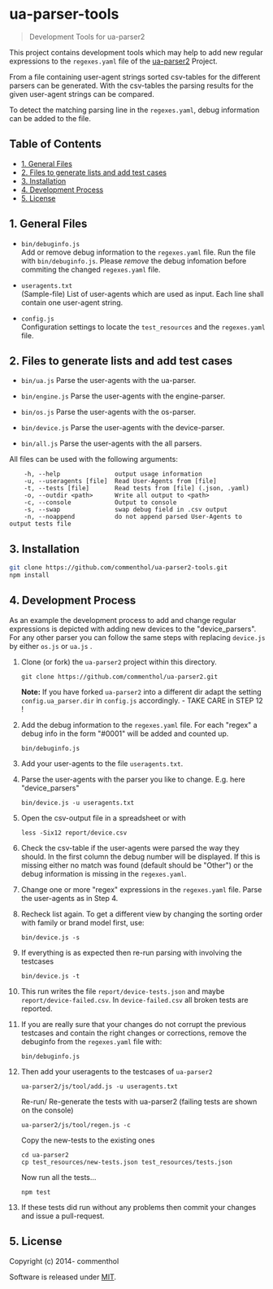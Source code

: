 <!-- !numberedheadings (minlevel=2 omit="Table of Contents") -->

# ua-parser-tools

> Development Tools for ua-parser2

This project contains development tools which may help to add new regular expressions to the `regexes.yaml` file of the [ua-parser2](https://github.com/commenthol/ua-parser2) Project.

From a file containing user-agent strings sorted csv-tables for the different parsers can be generated.
With the csv-tables the parsing results for the given user-agent strings can be compared.

To detect the matching parsing line in the `regexes.yaml`, debug information can be added to the file.

## Table of Contents

<!-- !toc (minlevel=2 omit="Table of Contents") -->

* [1\. General Files](#1-general-files)
* [2\. Files to generate lists and add test cases](#2-files-to-generate-lists-and-add-test-cases)
* [3\. Installation](#3-installation)
* [4\. Development Process](#4-development-process)
* [5\. License](#5-license)

<!-- toc! -->

## 1\. General Files

* `bin/debuginfo.js`<br>
  Add or remove debug information to the `regexes.yaml` file. Run the file with `bin/debuginfo.js`.
  Please *remove* the debug infomation before commiting the changed `regexes.yaml` file.

* `useragents.txt`<br>
  (Sample-file) List of user-agents which are used as input. Each line shall contain one user-agent string.

* `config.js`<br>
  Configuration settings to locate the `test_resources` and the `regexes.yaml` file. 


## 2\. Files to generate lists and add test cases

* `bin/ua.js`
  Parse the user-agents with the ua-parser.

* `bin/engine.js`
  Parse the user-agents with the engine-parser.

* `bin/os.js`
  Parse the user-agents with the os-parser.

* `bin/device.js`
  Parse the user-agents with the device-parser.

* `bin/all.js`
  Parse the user-agents with the all parsers.

All files can be used with the following arguments:

```
    -h, --help               output usage information
    -u, --useragents [file]  Read User-Agents from [file]
    -t, --tests [file]       Read tests from [file] (.json, .yaml)
    -o, --outdir <path>      Write all output to <path>
    -c, --console            Output to console
    -s, --swap               swap debug field in .csv output
    -n, --noappend           do not append parsed User-Agents to output tests file
```

## 3\. Installation

```bash
git clone https://github.com/commenthol/ua-parser2-tools.git
npm install
```

## 4\. Development Process

As an example the development process to add and change regular expressions
is depicted with adding new devices to the "device_parsers". For any other
parser you can follow the same steps with replacing `device.js` by either
`os.js` or `ua.js` .


1. Clone (or fork) the `ua-parser2` project within this directory.

   ````
   git clone https://github.com/commenthol/ua-parser2.git
   ````

   **Note:** If you have forked `ua-parser2` into a different dir adapt the setting `config.ua_parser.dir` in `config.js` accordingly. - TAKE CARE in STEP 12 !

2. Add the debug information to the `regexes.yaml` file. For each
   "regex" a debug info in the form "#0001" will be added and counted up.

   ````
   bin/debuginfo.js
   ````

3. Add your user-agents to the file `useragents.txt`.

4. Parse the user-agents with the parser you like to change.
   E.g. here "device_parsers"

   ````
   bin/device.js -u useragents.txt
   ````

5. Open the csv-output file in a spreadsheet or with

   ````
   less -Six12 report/device.csv
   ````

6. Check the csv-table if the user-agents were parsed the way they should.
   In the first column the debug number will be displayed. If this is
   missing either no match was found (default should be "Other") or the
   debug information is missing in the `regexes.yaml`.

7. Change one or more "regex" expressions in the `regexes.yaml` file.
   Parse the user-agents as in Step 4.

8. Recheck list again. To get a different view by changing the sorting
   order with family or brand model first, use:

   ````
   bin/device.js -s
   ````

9. If everything is as expected then re-run parsing with involving the
   testcases

   ````
   bin/device.js -t
   ````

10. This run writes the file `report/device-tests.json` and maybe
    `report/device-failed.csv`. In `device-failed.csv` all broken tests are reported.

11. If you are really sure that your changes do not corrupt the previous
    testcases and contain the right changes or corrections, remove the
    debuginfo from the `regexes.yaml` file with:

    ````
    bin/debuginfo.js
    ````

12. Then add your useragents to the testcases of `ua-parser2`

    ```
    ua-parser2/js/tool/add.js -u useragents.txt
    ```

    Re-run/ Re-generate the tests with ua-parser2 (failing tests are shown on the console)

    ```
    ua-parser2/js/tool/regen.js -c
    ```

    Copy the new-tests to the existing ones

    ```
    cd ua-parser2
    cp test_resources/new-tests.json test_resources/tests.json
    ```

    Now run all the tests...

    ````
    npm test
    ````

13. If these tests did run without any problems then commit your changes
    and issue a pull-request.

## 5\. License

Copyright (c) 2014- commenthol 

Software is released under [MIT][license].

[license]: ./LICENSE

